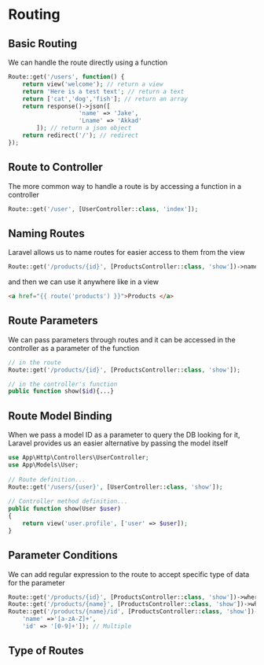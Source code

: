 # Routing

## Basic Routing

We can handle the route directly using a function

```php
Route::get('/users', function() {
	return view('welcome'); // return a view
	return 'Here is a test text'; // return a text
	return ['cat','dog','fish']; // return an array
	return response()->json([
					'name' => 'Jake',
					'Lname' => 'Akkad'
		]); // return a json object
	return redirect('/'); // redirect
});
```

## Route to Controller

The more common way to handle a route is by accessing a function in a controller

```php
Route::get('/user', [UserController::class, 'index']);
```

## Naming Routes

Laravel allows us to name routes for easier access to them from the view

```php
Route::get('/products/{id}', [ProductsController::class, 'show'])->name('products');
```

and then we can use it anywhere like in a view

```html
<a href="{{ route('products') }}">Products </a>
```

## Route Parameters

We can pass parameters through routes and it can be accessed in the controller as a parameter of the function

```php
// in the route
Route::get('/products/{id}', [ProductsController::class, 'show']);

// in the controller's function
public function show($id){...}
```

## Route Model Binding

When we pass a model ID as a parameter to query the DB looking for it, Laravel provides us an easier alternative by passing the model itself

```php
use App\Http\Controllers\UserController;
use App\Models\User;
 
// Route definition...
Route::get('/users/{user}', [UserController::class, 'show']);
 
// Controller method definition...
public function show(User $user)
{
    return view('user.profile', ['user' => $user]);
}
```

## Parameter Conditions

We can add regular expression to the route to accept specific type of data for the parameter

```php
Route::get('/products/{id}', [ProductsController::class, 'show'])->where('id', '[0-9]+'); // Integer
Route::get('/products/{name}', [ProductsController::class, 'show'])->where('name', '[a-zA-Z]+'); // String
Route::get('/products/{name}/id', [ProductsController::class, 'show'])->where([
	'name' =>'[a-zA-Z]+',
	'id' => '[0-9]+']); // Multiple
```

## Type of Routes